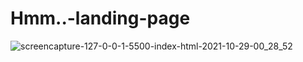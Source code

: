 # Hmm..-landing-page
![screencapture-127-0-0-1-5500-index-html-2021-10-29-00_28_52](https://user-images.githubusercontent.com/78377017/139314593-b9c1ed8e-2119-47d3-947f-b993e66d682c.png)
